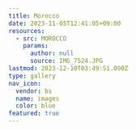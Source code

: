 ```yaml
---
title: Morocco
date: 2023-11-05T12:41:05+09:00
resources:
  - src: MOROCCO
    params:
      author: null
      source: IMG_7524.JPG
lastmod: 2023-12-10T03:49:51.090Z
type: gallery
nav_icon:
  vendor: bs
  name: images
  color: blue
featured: true
---
```

